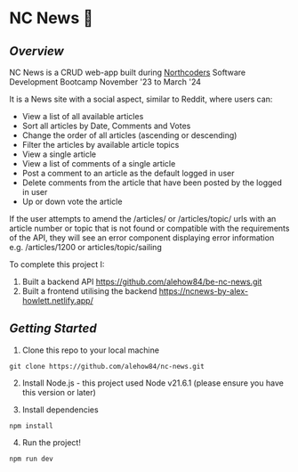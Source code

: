 # NC News 💬

## *Overview*

NC News is a CRUD web-app built during [Northcoders](https://northcoders.com/) Software Development Bootcamp November '23 to March '24

It is a News site with a social aspect, similar to Reddit, where users can:

- View a list of all available articles
- Sort all articles by Date, Comments and Votes
- Change the order of all articles (ascending or descending)
- Filter the articles by available article topics
- View a single article
- View a list of comments of a single article
- Post a comment to an article as the default logged in user
- Delete comments from the article that have been posted by the logged in user
- Up or down vote the article

If the user attempts to amend the /articles/ or /articles/topic/ urls with an article number or topic that is not found or compatible with the requirements of the API, they will see an error component displaying error information e.g. /articles/1200 or articles/topic/sailing

To complete this project I:

1. Built a backend API https://github.com/alehow84/be-nc-news.git
2. Built a frontend utilising the backend https://ncnews-by-alex-howlett.netlify.app/

## *Getting Started*

1. Clone this repo to your local machine

```
git clone https://github.com/alehow84/nc-news.git
```
  
2. Install Node.js - this project used Node v21.6.1 (please ensure you have this version or later)

3. Install dependencies

```
npm install
```
   
4. Run the project!

```
npm run dev
```
